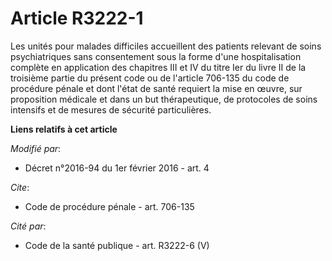 # Article R3222-1

Les unités pour malades difficiles accueillent des patients relevant de soins psychiatriques sans consentement sous la forme
d'une hospitalisation complète en application des chapitres III et IV du titre Ier du livre II de la troisième partie du
présent code ou de l'article 706-135 du code de procédure pénale et dont l'état de santé requiert la mise en œuvre, sur
proposition médicale et dans un but thérapeutique, de protocoles de soins intensifs et de mesures de sécurité particulières.

**Liens relatifs à cet article**

_Modifié par_:

  - Décret n°2016-94 du 1er février 2016 - art. 4

_Cite_:

  - Code de procédure pénale - art. 706-135

_Cité par_:

  - Code de la santé publique - art. R3222-6 (V)
